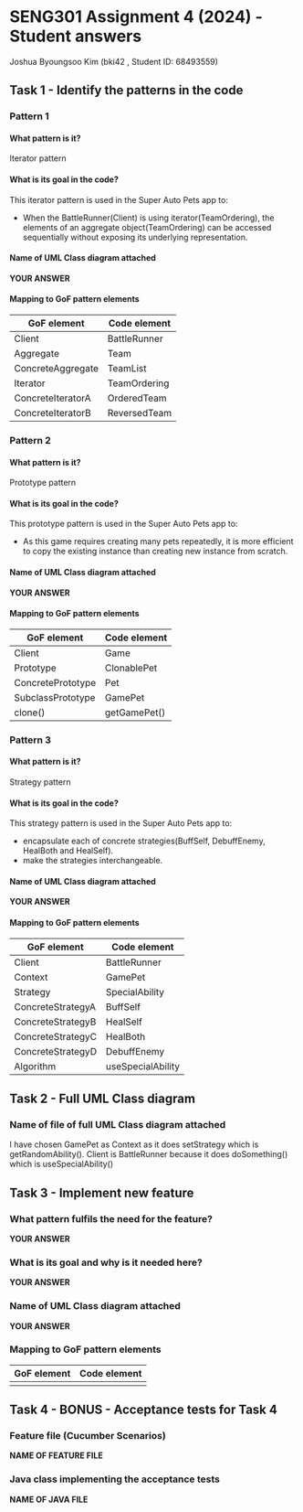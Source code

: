 # SENG301 Assignment 4 (2024) - Student answers

Joshua Byoungsoo Kim (bki42 , Student ID: 68493559)

## Task 1 - Identify the patterns in the code


### Pattern 1

#### What pattern is it?

Iterator pattern

#### What is its goal in the code?

This iterator pattern is used in the Super Auto Pets app to:

- When the BattleRunner(Client) is using iterator(TeamOrdering), the elements of an aggregate object(TeamOrdering)
    can be accessed sequentially without exposing its underlying representation.

#### Name of UML Class diagram attached

**YOUR ANSWER**

#### Mapping to GoF pattern elements

| GoF element       | Code element |
|-------------------|--------------|
| Client            | BattleRunner |
| Aggregate         | Team         |
| ConcreteAggregate | TeamList     |
| Iterator          | TeamOrdering |
| ConcreteIteratorA | OrderedTeam  |
| ConcreteIteratorB | ReversedTeam |


### Pattern 2

#### What pattern is it?

Prototype pattern

#### What is its goal in the code?

This prototype pattern is used in the Super Auto Pets app to:

- As this game requires creating many pets repeatedly, it is more efficient to copy the existing instance than creating new instance from scratch.

#### Name of UML Class diagram attached

**YOUR ANSWER**

#### Mapping to GoF pattern elements

| GoF element       | Code element |
|-------------------|--------------|
| Client            | Game         |
| Prototype         | ClonablePet  |
| ConcretePrototype | Pet          |
| SubclassPrototype | GamePet      |
| clone()           | getGamePet() |



### Pattern 3

#### What pattern is it?

Strategy pattern

#### What is its goal in the code?

This strategy pattern is used in the Super Auto Pets app to:

- encapsulate each of concrete strategies(BuffSelf, DebuffEnemy, HealBoth and HealSelf).
- make the strategies interchangeable.

#### Name of UML Class diagram attached

**YOUR ANSWER**

#### Mapping to GoF pattern elements

| GoF element       | Code element      |
|-------------------|-------------------|
| Client            | BattleRunner      |
| Context           | GamePet           |
| Strategy          | SpecialAbility    |
| ConcreteStrategyA | BuffSelf          |
| ConcreteStrategyB | HealSelf          |
| ConcreteStrategyC | HealBoth          |
| ConcreteStrategyD | DebuffEnemy       |
| Algorithm         | useSpecialAbility |

## Task 2 - Full UML Class diagram

### Name of file of full UML Class diagram attached
I have chosen GamePet as Context as it does setStrategy which is getRandomAbility().
Client is BattleRunner because it does doSomething() which is useSpecialAbility()

## Task 3 - Implement new feature

### What pattern fulfils the need for the feature?

**YOUR ANSWER**

### What is its goal and why is it needed here?

**YOUR ANSWER**

### Name of UML Class diagram attached

**YOUR ANSWER**

### Mapping to GoF pattern elements

| GoF element | Code element |
| ----------- | ------------ |
|             |              |

## Task 4 - BONUS - Acceptance tests for Task 4

### Feature file (Cucumber Scenarios)

**NAME OF FEATURE FILE**

### Java class implementing the acceptance tests

**NAME OF JAVA FILE**
